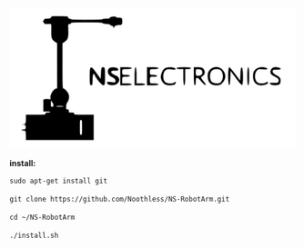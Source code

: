 ![logo](images/robot_icon_and_logo.jpg)

**install:**
```
sudo apt-get install git

git clone https://github.com/Noothless/NS-RobotArm.git

cd ~/NS-RobotArm

./install.sh
```
